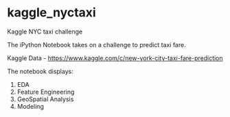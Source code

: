 # kaggle_nyctaxi
Kaggle NYC taxi challenge

The iPython Notebook takes on a challenge to predict taxi fare.

Kaggle Data - https://www.kaggle.com/c/new-york-city-taxi-fare-prediction

The notebook displays:

1. EDA
2. Feature Engineering
3. GeoSpatial Analysis
4. Modeling
